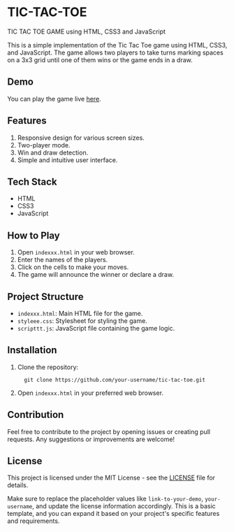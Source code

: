 # TIC-TAC-TOE
TIC TAC TOE GAME using HTML, CSS3 and JavaScript

This is a simple implementation of the Tic Tac Toe game using HTML, CSS3, and JavaScript. The game allows two players to take turns marking spaces on a 3x3 grid until one of them wins or the game ends in a draw.

## Demo

You can play the game live [here](https://renuckam.github.io/TIC-TAC-TOE/).

<link rel="stylesheet" type="text/css" href="styleee.css"> 
<script src="scripttt.js"></script> 

## Features

1. Responsive design for various screen sizes.
2. Two-player mode.
3. Win and draw detection.
4. Simple and intuitive user interface.

## Tech Stack

- HTML
- CSS3
- JavaScript

## How to Play

1. Open `indexxx.html` in your web browser.
2. Enter the names of the players.
3. Click on the cells to make your moves.
4. The game will announce the winner or declare a draw.

## Project Structure

- `indexxx.html`: Main HTML file for the game.
- `styleee.css`: Stylesheet for styling the game.
- `scripttt.js`: JavaScript file containing the game logic.

## Installation

1. Clone the repository:

         git clone https://github.com/your-username/tic-tac-toe.git
   

2. Open `indexxx.html` in your preferred web browser.

## Contribution

Feel free to contribute to the project by opening issues or creating pull requests. Any suggestions or improvements are welcome!

## License

This project is licensed under the MIT License - see the [LICENSE](LICENSE) file for details.

Make sure to replace the placeholder values like `link-to-your-demo`, `your-username`, and update the license information accordingly. This is a basic template, and you can expand it based on your project's specific features and requirements.
